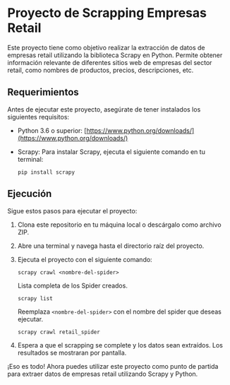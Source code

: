 # Proyecto de Scrapping Empresas Retail

Este proyecto tiene como objetivo realizar la extracción de datos de empresas retail utilizando la biblioteca Scrapy en Python. Permite obtener información relevante de diferentes sitios web de empresas del sector retail, como nombres de productos, precios, descripciones, etc.

## Requerimientos

Antes de ejecutar este proyecto, asegúrate de tener instalados los siguientes requisitos:

- Python 3.6 o superior: [https://www.python.org/downloads/](https://www.python.org/downloads/)
- Scrapy: Para instalar Scrapy, ejecuta el siguiente comando en tu terminal:

    ```
    pip install scrapy
    ```

## Ejecución

Sigue estos pasos para ejecutar el proyecto:

1. Clona este repositorio en tu máquina local o descárgalo como archivo ZIP.

2. Abre una terminal y navega hasta el directorio raíz del proyecto.

3. Ejecuta el proyecto con el siguiente comando:

    ```
    scrapy crawl <nombre-del-spider>
    ```

    Lista completa de los Spider creados.

    ```
    scrapy list
    ```

    Reemplaza `<nombre-del-spider>` con el nombre del spider que deseas ejecutar. 

    ```
    scrapy crawl retail_spider
    ```

4. Espera a que el scrapping se complete y los datos sean extraídos. Los resultados se mostraran por pantalla.

¡Eso es todo! Ahora puedes utilizar este proyecto como punto de partida para extraer datos de empresas retail utilizando Scrapy y Python.
